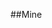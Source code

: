 <!--
.. title: acid_base05
.. slug: acid_base05
.. date: 2023-02-17 22:34:00 UTC
.. tags: 
.. category: 
.. link: 
.. description: 
.. type: text
-->

##Mine
<script src="../../assets/js/muller_plathe_plot.js" id="48cf889b-47db-40c6-bd6d-6ea1044c98ea"></script>